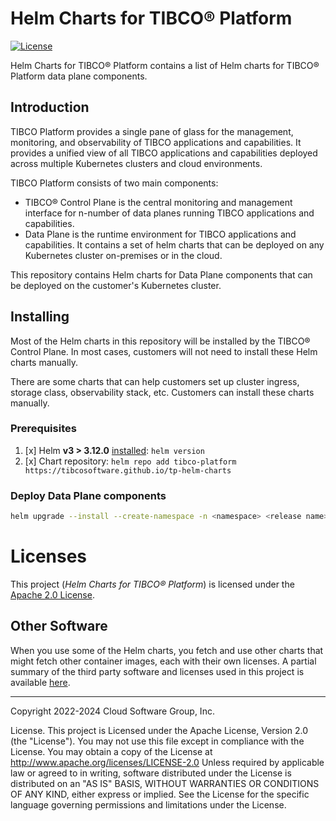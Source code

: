 # Helm Charts for TIBCO® Platform
[![License](https://img.shields.io/badge/License-Apache%202.0-blue.svg)](https://opensource.org/licenses/Apache-2.0)

Helm Charts for TIBCO® Platform contains a list of Helm charts for TIBCO® Platform data plane components.

## Introduction
TIBCO Platform provides a single pane of glass for the management, monitoring, and observability of TIBCO applications and capabilities. It provides a unified view of all TIBCO applications and capabilities deployed across multiple Kubernetes clusters and cloud environments.

TIBCO Platform consists of two main components:
* TIBCO® Control Plane is the central monitoring and management interface for n-number of data planes running TIBCO applications and capabilities.
* Data Plane is the runtime environment for TIBCO applications and capabilities. It contains a set of helm charts that can be deployed on any Kubernetes cluster on-premises or in the cloud.

This repository contains Helm charts for Data Plane components that can be deployed on the customer's Kubernetes cluster.

## Installing

Most of the Helm charts in this repository will be installed by the TIBCO® Control Plane. In most cases, customers will not need to install these Helm charts manually.

There are some charts that can help customers set up cluster ingress, storage class, observability stack, etc. Customers can install these charts manually.

### Prerequisites
1. [x] Helm **v3 > 3.12.0** [installed](https://helm.sh/docs/using_helm/#installing-helm): `helm version`
2. [x] Chart repository: `helm repo add tibco-platform https://tibcosoftware.github.io/tp-helm-charts`

### Deploy Data Plane components

```bash
helm upgrade --install --create-namespace -n <namespace> <release name> tibco-platform/<ingress chart> -f <ingress values file>
```

# Licenses

This project (_Helm Charts for TIBCO® Platform_) is licensed under the [Apache 2.0 License](LICENSE).

## Other Software

When you use some of the Helm charts, you fetch and use other charts that might fetch other container images, each with their own licenses.
A partial summary of the third party software and licenses used in this project is available [here](docs/third-party-software-licenses.md).

---
Copyright 2022-2024 Cloud Software Group, Inc.

License. This project is Licensed under the Apache License, Version 2.0 (the "License").
You may not use this file except in compliance with the License. You may obtain a copy of the License at http://www.apache.org/licenses/LICENSE-2.0
Unless required by applicable law or agreed to in writing, 
software distributed under the License is distributed on an "AS IS" BASIS, 
WITHOUT WARRANTIES OR CONDITIONS OF ANY KIND, either express or implied. 
See the License for the specific language governing permissions and limitations under the License.
